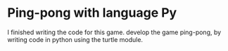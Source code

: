 # Ping-pong with language Py
I finished writing the code for this game.
develop the game  ping-pong, by writing code in python using the turtle module. 

